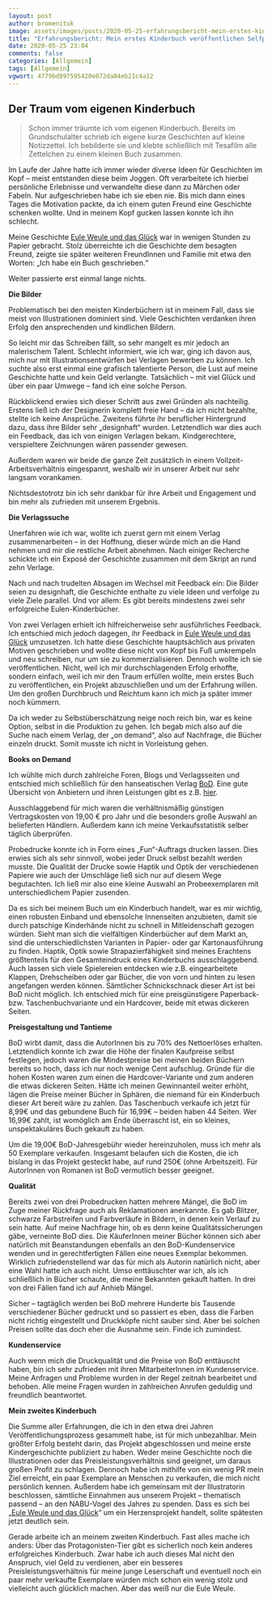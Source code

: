 ```yaml
---
layout: post
author: bromenituk
image: assets/images/posts/2020-05-25-erfahrungsbericht-mein-erstes-kinderbuch-veroeffentlichen-selfpublishing-mit-books-on-demand.jpg
title: "Erfahrungsbericht: Mein erstes Kinderbuch veröffentlichen Selfpublishing mit BoD"
date: 2020-05-25 23:04
comments: false
categories: [Allgemein]
tags: [Allgemein]
vgwort: 4779bd897595420e872da84eb21c4a12
---
```

## Der Traum vom eigenen Kinderbuch

> Schon immer träumte ich vom eigenen Kinderbuch. Bereits im Grundschulalter schrieb ich eigene kurze Geschichten auf kleine Notizzettel. Ich bebilderte sie und klebte schließlich mit Tesafilm alle Zettelchen zu einem kleinen Buch zusammen.

Im Laufe der Jahre hatte ich immer wieder diverse Ideen für Geschichten im Kopf – meist entstanden diese beim Joggen. Oft verarbeitete ich hierbei persönliche Erlebnisse und verwandelte diese dann zu Märchen oder Fabeln. Nur aufgeschrieben habe ich sie eben nie. Bis mich dann eines Tages die Motivation packte, da ich einem guten Freund eine Geschichte schenken wollte. Und in meinem Kopf gucken lassen konnte ich ihn schlecht.

<!--end_excerpt-->

Meine Geschichte <a target="_blank" href="https://euleweule.de/">Eule Weule und das Glück</a> war in wenigen Stunden zu Papier gebracht. Stolz überreichte ich die Geschichte dem besagten Freund, zeigte sie später weiteren FreundInnen und Familie mit etwa den Worten: „Ich habe ein Buch geschrieben.“

<p>Weiter passierte erst einmal lange nichts.</p>
<p><strong>Die Bilder</strong></p>
<p>Problematisch bei den meisten Kinderbüchern ist in meinem Fall, dass sie meist von Illustrationen dominiert sind. Viele Geschichten verdanken ihren Erfolg den ansprechenden und kindlichen Bildern.</p>
<p>So leicht mir das Schreiben fällt, so sehr mangelt es mir jedoch an malerischem Talent. Schlecht informiert, wie ich war, ging ich davon aus, mich nur mit Illustrationsentwürfen bei Verlagen bewerben zu können. Ich suchte also erst einmal eine grafisch talentierte Person, die Lust auf meine Geschichte hatte und kein Geld verlangte. Tatsächlich – mit viel Glück und über ein paar Umwege – fand ich eine solche Person.</p>
<p>Rückblickend erwies sich dieser Schritt aus zwei Gründen als nachteilig. Erstens ließ ich der Designerin komplett freie Hand – da ich nicht bezahlte, stellte ich keine Ansprüche. Zweitens führte ihr beruflicher Hintergrund dazu, dass ihre Bilder sehr „designhaft“ wurden. Letztendlich war dies auch ein Feedback, das ich von einigen Verlagen bekam. Kindgerechtere, verspieltere Zeichnungen wären passender gewesen.</p>
<p>Außerdem waren wir beide die ganze Zeit zusätzlich in einem Vollzeit-Arbeitsverhältnis eingespannt, weshalb wir in unserer Arbeit nur sehr langsam vorankamen.</p>
<p>Nichtsdestotrotz bin ich sehr dankbar für ihre Arbeit und Engagement und bin mehr als zufrieden mit unserem Ergebnis.</p>
<p><strong>Die Verlagssuche</strong></p>
<p>Unerfahren wie ich war, wollte ich zuerst gern mit einem Verlag zusammenarbeiten – in der Hoffnung, dieser würde mich an die Hand nehmen und mir die restliche Arbeit abnehmen. Nach einiger Recherche schickte ich ein Exposé der Geschichte zusammen mit dem Skript an rund zehn Verlage.</p>
<p>Nach und nach trudelten Absagen im Wechsel mit Feedback ein: Die Bilder seien zu designhaft, die Geschichte enthalte zu viele Ideen und verfolge zu viele Ziele parallel. Und vor allem: Es gibt bereits mindestens zwei sehr erfolgreiche Eulen-Kinderbücher.</p>
<p>Von zwei Verlagen erhielt ich hilfreicherweise sehr ausführliches Feedback. Ich entschied mich jedoch dagegen, ihr Feedback in <a target="_blank" href="https://euleweule.de/">Eule Weule und das Glück</a> umzusetzen. Ich hatte diese Geschichte hauptsächlich aus privaten Motiven geschrieben und wollte diese nicht von Kopf bis Fuß umkrempeln und neu schreiben, nur um sie zu kommerzialisieren. Dennoch wollte ich sie veröffentlichen. Nicht, weil ich mir durchschlagenden Erfolg erhoffte, sondern einfach, weil ich mir den Traum erfüllen wollte, mein erstes Buch zu veröffentlichen, ein Projekt abzuschließen und um der Erfahrung willen. Um den großen Durchbruch und Reichtum kann ich mich ja später immer noch kümmern.</p>
<p>Da ich weder zu Selbstüberschätzung neige noch reich bin, war es keine Option, selbst in die Produktion zu gehen. Ich begab mich also auf die Suche nach einem Verlag, der „on demand“, also auf Nachfrage, die Bücher einzeln druckt. Somit musste ich nicht in Vorleistung gehen.</p>
<p><strong>Books on Demand</strong></p>
<p>Ich wühlte mich durch zahlreiche Foren, Blogs und Verlagsseiten und entschied mich schließlich für den hanseatischen Verlag <a target="_blank" href="https://www.bod.de/">BoD</a>. Eine gute Übersicht von Anbietern und ihren Leistungen gibt es z.B. <a target="_blank" href="https://indieautor.files.wordpress.com/2016/10/ebook-distributoren-im-vergleich_20161020.pdf">hier</a>.</p>
<p>Ausschlaggebend für mich waren die verhältnismäßig günstigen Vertragskosten von 19,00 € pro Jahr und die besonders große Auswahl an belieferten Händlern. Außerdem kann ich meine Verkaufsstatistik selber täglich überprüfen.</p>
<p>Probedrucke konnte ich in Form eines „Fun“-Auftrags drucken lassen. Dies erwies sich als sehr sinnvoll, wobei jeder Druck selbst bezahlt werden musste. Die Qualität der Drucke sowie Haptik und Optik der verschiedenen Papiere wie auch der Umschläge ließ sich nur auf diesem Wege begutachten. Ich ließ mir also eine kleine Auswahl an Probeexemplaren mit unterschiedlichem Papier zusenden.</p>
<p>Da es sich bei meinem Buch um ein Kinderbuch handelt, war es mir wichtig, einen robusten Einband und ebensolche Innenseiten anzubieten, damit sie durch patschige Kinderhände nicht zu schnell in Mitleidenschaft gezogen würden. Sieht man sich die vielfältigen Kinderbücher auf dem Markt an, sind die unterschiedlichsten Varianten in Papier- oder gar Kartonausführung zu finden. Haptik, Optik sowie Strapazierfähigkeit sind meines Erachtens größtenteils für den Gesamteindruck eines Kinderbuchs ausschlaggebend. Auch lassen sich viele Spielereien entdecken wie z.B. eingearbeitete Klappen, Drehscheiben oder gar Bücher, die von vorn und hinten zu lesen angefangen werden können. Sämtlicher Schnickschnack dieser Art ist bei BoD nicht möglich. Ich entschied mich für eine preisgünstigere Paperback- bzw. Taschenbuchvariante und ein Hardcover, beide mit etwas dickeren Seiten.</p>
<p><strong>Preisgestaltung und Tantieme</strong></p>
<p>BoD wirbt damit, dass die AutorInnen bis zu 70% des Nettoerlöses erhalten. Letztendlich konnte ich zwar die Höhe der finalen Kaufpreise selbst festlegen, jedoch waren die Mindestpreise bei meinen beiden Büchern bereits so hoch, dass ich nur noch wenige Cent aufschlug. Gründe für die hohen Kosten waren zum einen die Hardcover-Variante und zum anderen die etwas dickeren Seiten. Hätte ich meinen Gewinnanteil weiter erhöht, lägen die Preise meiner Bücher in Sphären, die niemand für ein Kinderbuch dieser Art bereit wäre zu zahlen. Das Taschenbuch verkaufe ich jetzt für 8,99€ und das gebundene Buch für 16,99€ – beiden haben 44 Seiten. Wer 16,99€ zahlt, ist womöglich am Ende überrascht ist, ein so kleines, unspektakuläres Buch gekauft zu haben.</p>
<p>Um die 19,00€ BoD-Jahresgebühr wieder hereinzuholen, muss ich mehr als 50 Exemplare verkaufen. Insgesamt belaufen sich die Kosten, die ich bislang in das Projekt gesteckt habe, auf rund 250€ (ohne Arbeitszeit). Für AutorInnen von Romanen ist BoD vermutlich besser geeignet.</p>
<p><strong>Qualität</strong></p>
<p>Bereits zwei von drei Probedrucken hatten mehrere Mängel, die BoD im Zuge meiner Rückfrage auch als Reklamationen anerkannte. Es gab Blitzer, schwarze Farbstreifen und Farbverläufe in Bildern, in denen kein Verlauf zu sein hatte. Auf meine Nachfrage hin, ob es denn keine Qualitätssicherungen gäbe, verneinte BoD dies. Die KäuferInnen meiner Bücher können sich aber natürlich mit Beanstandungen ebenfalls an den BoD-Kundenservice wenden und in gerechtfertigten Fällen eine neues Exemplar bekommen. Wirklich zufriedenstellend war das für mich als Autorin natürlich nicht, aber eine Wahl hatte ich auch nicht. Umso enttäuschter war ich, als ich schließlich in Bücher schaute, die meine Bekannten gekauft hatten. In drei von drei Fällen fand ich auf Anhieb Mängel.</p>
<p>Sicher – tagtäglich werden bei BoD mehrere Hunderte bis Tausende verschiedener Bücher gedruckt und so passiert es eben, dass die Farben nicht richtig eingestellt und Druckköpfe nicht sauber sind. Aber bei solchen Preisen sollte das doch eher die Ausnahme sein. Finde ich zumindest.</p>
<p><strong>Kundenservice</strong></p>
<p>Auch wenn mich die Druckqualität und die Preise von BoD enttäuscht haben, bin ich sehr zufrieden mit ihren MitarbeiterInnen im Kundenservice. Meine Anfragen und Probleme wurden in der Regel zeitnah bearbeitet und behoben. Alle meine Fragen wurden in zahlreichen Anrufen geduldig und freundlich beantwortet.</p>
<p><strong>Mein zweites Kinderbuch</strong></p>
<p>Die Summe aller Erfahrungen, die ich in den etwa drei Jahren Veröffentlichungsprozess gesammelt habe, ist für mich unbezahlbar. Mein größter Erfolg besteht darin, das Projekt abgeschlossen und meine erste Kindergeschichte publiziert zu haben. Weder meine Geschichte noch die Illustrationen oder das Preisleistungsverhältnis sind geeignet, um daraus großen Profit zu schlagen. Dennoch habe ich mithilfe von ein wenig PR mein Ziel erreicht, ein paar Exemplare an Menschen zu verkaufen, die mich nicht persönlich kennen. Außerdem habe ich gemeinsam mit der Illustratorin beschlossen, sämtliche Einnahmen aus unserem Projekt – thematisch passend – an den NABU-Vogel des Jahres zu spenden. Dass es sich bei „<a target="_blank" href="https://euleweule.de/">Eule Weule und das Glück</a>“ um ein Herzensprojekt handelt, sollte spätesten jetzt deutlich sein.</p>
<p>Gerade arbeite ich an meinem zweiten Kinderbuch. Fast alles mache ich anders: Über das Protagonisten-Tier gibt es sicherlich noch kein anderes erfolgreiches Kinderbuch. Zwar habe ich auch dieses Mal nicht den Anspruch, viel Geld zu verdienen, aber ein besseres Preisleistungsverhältnis für meine junge Leserschaft und eventuell noch ein paar mehr verkaufte Exemplare würden mich schon ein wenig stolz und vielleicht auch glücklich machen. Aber das weiß nur die Eule Weule.</p>
